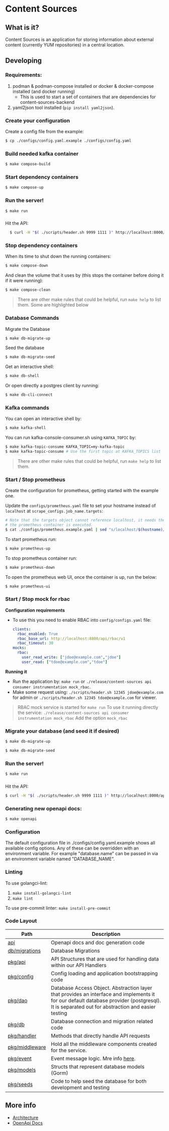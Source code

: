 # Content Sources

## What is it?
Content Sources is an application for storing information about external content (currently YUM repositories) in a central location.


## Developing

### Requirements:

1. podman & podman-compose installed or docker & docker-compose installed (and docker running)
   - This is used to start a set of containers that are dependencies for content-sources-backend
2. yaml2json tool installed (`pip install yaml2json`).

### Create your configuration

Create a config file from the example:

  ```sh
  $ cp ./configs/config.yaml.example ./configs/config.yaml
  ```

### Build needed kafka container

  ```sh
  $ make compose-build
  ```

### Start dependency containers

  ```sh
  $ make compose-up
  ```

### Run the server!

  ```sh
  $ make run
  ```

###

Hit the API:

```sh
  $ curl -H "$( ./scripts/header.sh 9999 1111 )" http://localhost:8000/api/content-sources/v1.0/repositories/
  ```

### Stop dependency containers
When its time to shut down the running containers:

  ```sh
  $ make compose-down
  ```

And clean the volume that it uses by (this stops the container before doing it if it were running):

  ```sh
  $ make compose-clean
  ```

> There are other make rules that could be helpful, run `make help` to list them.  Some are highlighted below


### Database Commands
Migrate the Database

```sh
$ make db-migrate-up
```


Seed the database

```sh
$ make db-migrate-seed
```

Get an interactive shell:

  ```sh
  $ make db-shell
  ```

Or open directly a postgres client by running:

```sh
$ make db-cli-connect
```

### Kafka commands

You can open an interactive shell by:

```sh
$ make kafka-shell
```

You can run kafka-console-consumer.sh using `KAFKA_TOPIC` by:

```sh
$ make kafka-topic-consume KAFKA_TOPIC=my-kafka-topic
$ make kafka-topic-consume # Use the first topic at KAFKA_TOPICS list
```

> There are other make rules that could be helpful,
> run `make help` to list them.

### Start / Stop prometheus

Create the configuration for prometheus, getting started with the example one.

Update the `configs/prometheus.yaml` file to set your hostname instead of `localhost` at `scrape_configs.job_name.targets`:

```sh
# Note that the targets object cannot reference localhost, it needs the name of your host where
# the prometheus container is executed.
$ cat ./configs/prometheus.example.yaml | sed "s/localhost/$(hostname)/g" > ./configs/prometheus.yaml
```


To start prometheus run:

```sh
$ make prometheus-up
```

To stop prometheus container run:

```sh
$ make prometheus-down
```

To open the prometheus web UI, once the container is up, run the below:

```sh
$ make prometheus-ui
```

### Start / Stop mock for rbac

**Configuration requirements**

- To use this you need to enable RBAC into `config/configs.yaml` file:

  ```yaml
  clients:
    rbac_enabled: True
    rbac_base_url: http://localhost:8800/api/rbac/v1
    rbac_timeout: 30
  mocks:
    rbac:
      user_read_write: ["jdoe@example.com","jdoe"]
      user_read: ["tdoe@example.com","tdoe"]
  ```

**Running it**

- Run the application by: `make run` or `./release/content-sources api consumer instrumentation mock_rbac`.
- Make some request using: `./scripts/header.sh 12345 jdoe@example.com` for admin or `./scripts/header.sh 12345 tdoe@example.com` for viewer.

> RBAC mock service is started for `make run`
> To use it running directly the service: `./release/content-sources api consumer instrumentation mock_rbac`
> Add the option `mock_rbac`

### Migrate your database (and seed it if desired)

```sh
$ make db-migrate-up
```

```sh
$ make db-migrate-seed
```

### Run the server!

```sh
$ make run
```

###

Hit the API:

```sh
$ curl -H "$( ./scripts/header.sh 9999 1111 )" http://localhost:8000/api/content-sources/v1.0/repositories/
```

### Generating new openapi docs:

```sh
$ make openapi
```

### Configuration

The default configuration file in ./configs/config.yaml.example shows all available config options.  Any of these can be overridden with an environment variable.  For example  "database.name" can be passed in via an environment variable named "DATABASE_NAME".

### Linting

To use golangci-lint:
1. `make install-golangci-lint`
2. `make lint`

To use pre-commit linter: `make install-pre-commit`

### Code Layout

| Path                              | Description                                                                                                                                                                                     |
|-----------------------------------|-------------------------------------------------------------------------------------------------------------------------------------------------------------------------------------------------|
| [api](./api/)                     | Openapi docs and doc generation code                                                                                                                                                            |
| [db/migrations](./db/migrations/) | Database Migrations                                                                                                                                                                             |                                                                                                                                                                            |
| [pkg/api](./pkg/api)              | API Structures that are used for handling data within our API Handlers                                                                                                                          |
| [pkg/config](./pkg/config)        | Config loading and application bootstrapping code                                                                                                                                               |
| [pkg/dao](./pkg/dao)              | Database Access Object.  Abstraction layer that provides an interface and implements it for our default database provider (postgresql).  It is separated out for abstraction and easier testing |
| [pkg/db](./pkg/db)                | Database connection and migration related code                                                                                                                                                  |
| [pkg/handler](./pkg/handler)      | Methods that directly handle API requests                                                                                                                                                       |
| [pkg/middleware](./pkg/middleware)| Hold all the middleware components created for the service. |
| [pkg/event](./pkg/event)        | Event message logic. Mre info [here](./pkg/event/README.md). |
| [pkg/models](./pkg/models)        | Structs that represent database models (Gorm)                                                                                                                                                   |
| [pkg/seeds](./pkg/seeds)          | Code to help seed the database for both development and testing                                                                                                                                 |

## More info

 * [Architecture](docs/architecture.md)
 * [OpenApi Docs](https://redocly.github.io/redoc/?url=https://raw.githubusercontent.com/content-services/content-sources-backend/main/api/openapi.json)

